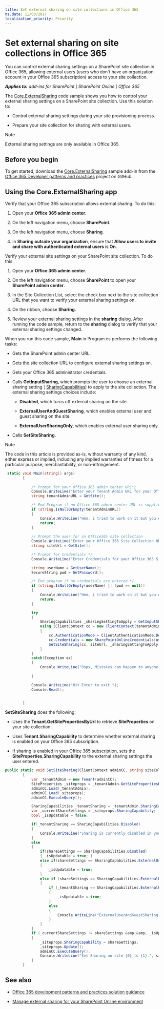 ```yaml
---
title: Set external sharing on site collections in Office 365
ms.date: 11/03/2017
localization_priority: Priority
---
```

# Set external sharing on site collections in Office 365

You can control external sharing settings on a SharePoint site collection in Office 365, allowing external users (users who don't have an organization account in your Office 365 subscription) access to your site collection.

_**Applies to:** add-ins for SharePoint | SharePoint Online | Office 365_

The  [Core.ExternalSharing](https://github.com/SharePoint/PnP/tree/master/Samples/Core.ExternalSharing) code sample shows you how to control your external sharing settings on a SharePoint site collection. Use this solution to:

- Control external sharing settings during your site provisioning process.
    
- Prepare your site collection for sharing with external users.

> [!NOTE] 
> External sharing settings are only available in Office 365.

## Before you begin
<a name="sectionSection0"> </a>

To get started, download the  [Core.ExternalSharing](https://github.com/SharePoint/PnP/tree/master/Samples/Core.ExternalSharing) sample add-in from the [Office 365 Developer patterns and practices](https://github.com/SharePoint/PnP/tree/dev) project on GitHub.

## Using the Core.ExternalSharing app
<a name="sectionSection1"> </a>

Verify that your Office 365 subscription allows external sharing. To do this:

1. Open your  **Office 365 admin center**.
    
2. On the left navigation menu, choose **SharePoint**.
    
3. On the left navigation menu, choose  **Sharing**.
    
4. In  **Sharing outside your organization**, ensure that  **Allow users to invite and share with authenticated external users** is **On**.
    
Verify your external site settings on your SharePoint site collection. To do this:

1. Open your  **Office 365 admin center**.
    
2. On the left navigation menu, choose  **SharePoint** to open your **SharePoint admin center**.
    
3. In the Site Collection List, select the check box next to the site collection URL that you want to verify your external sharing settings on.
    
4. On the ribbon, choose  **Sharing**.
    
5. Review your external sharing settings in the  **sharing** dialog. After running the code sample, return to the **sharing** dialog to verify that your external sharing settings changed.
    
When you run this code sample,  **Main** in Program.cs performs the following tasks:

- Gets the SharePoint admin center URL.
    
- Gets the site collection URL to configure external sharing settings on.
    
- Gets your Office 365 administrator credentials.
    
- Calls  **GetInputSharing**, which prompts the user to choose an external sharing setting ( [SharingCapabilities](https://msdn.microsoft.com/library/office/microsoft.online.sharepoint.tenantmanagement.sharingcapabilities.aspx)) to apply to the site collection. The external sharing settings choices include:
    
	-  **Disabled**, which turns off external sharing on the site.
    
	-  **ExternalUserAndGuestSharing**, which enables external user and guest sharing on the site.
    
	-  **ExternalUserSharingOnly**, which enables external user sharing only.
    
- Calls  **SetSiteSharing**.

> [!NOTE] 
> The code in this article is provided as-is, without warranty of any kind, either express or implied, including any implied warranties of fitness for a particular purpose, merchantability, or non-infringement.

```csharp
 static void Main(string[] args)
        {
           
            /* Prompt for your Office 365 admin center URL*/
            Console.WriteLine("Enter your Tenant Admin URL for your Office 365 subscription:");
            string tenantAdminURL = GetSite();

            /* End Program if no Office 365 admin center URL is supplied*/
            if (string.IsNullOrEmpty(tenantAdminURL))
            {
                Console.WriteLine("Hmm, i tried to work on it but you didn't supply your admin tenant url:");
                return;
            }
               
            // Prompt the user for an Office365 site collection 
            Console.WriteLine("Enter your Office 365 Site Collection URL:");
            string siteUrl = GetSite();

            /* Prompt for Credentials */
            Console.WriteLine("Enter Credentials for your Office 365 Site Collection {0}:", siteUrl);

            string userName = GetUserName();
            SecureString pwd = GetPassword();

            /* End program if no credentials are entered */
            if (string.IsNullOrEmpty(userName) || (pwd == null))
            {
                Console.WriteLine("Hmm, i tried to work on it but you didn't supply your credentials:");
                return;
            }

            try 
            {
                SharingCapabilities _sharingSettingToApply = GetInputSharing(siteUrl);
                using (ClientContext cc = new ClientContext(tenantAdminURL))
                { 
                    cc.AuthenticationMode = ClientAuthenticationMode.Default;
                    cc.Credentials = new SharePointOnlineCredentials(userName, pwd);
                    SetSiteSharing(cc, siteUrl, _sharingSettingToApply);
                }
            }
            catch(Exception ex)
            {
                Console.WriteLine("Oops, Mistakes can happen to anyone. An Error occured : {0}", ex.Message);
               
            }

            Console.WriteLine("Hit Enter to exit.");
            Console.Read();

        
        }
```

**SetSiteSharing** does the following:

-  Uses the **Tenant.GetSitePropertiesByUrl** to retrieve **SiteProperties** on your site collection.
    
- Uses  **Tenant.SharingCapability** to determine whether external sharing is enabled on your Office 365 subscription.
    
-  If sharing is enabled in your Office 365 subscription, sets the **SiteProperties.SharingCapability** to the external sharing settings the user entered.

```csharp
public static void SetSiteSharing(ClientContext adminCC, string siteCollectionURl, SharingCapabilities shareSettings)
        {
            var _tenantAdmin = new Tenant(adminCC);
            SiteProperties _siteprops = _tenantAdmin.GetSitePropertiesByUrl(siteCollectionURl, true);
            adminCC.Load(_tenantAdmin);
            adminCC.Load(_siteprops);
            adminCC.ExecuteQuery();

            SharingCapabilities _tenantSharing = _tenantAdmin.SharingCapability;
            var _currentShareSettings = _siteprops.SharingCapability;
            bool _isUpdatable = false;

            if(_tenantSharing == SharingCapabilities.Disabled)
            {
                Console.WriteLine("Sharing is currently disabled in your tenant! I am unable to work on it.");
            }
            else
            {  
                if(shareSettings == SharingCapabilities.Disabled)
                { _isUpdatable = true; }
                else if(shareSettings == SharingCapabilities.ExternalUserSharingOnly)
                {
                    _isUpdatable = true;   
                }
                else if (shareSettings == SharingCapabilities.ExternalUserAndGuestSharing)
                {
                    if (_tenantSharing == SharingCapabilities.ExternalUserAndGuestSharing)
                    {
                        _isUpdatable = true;
                    }
                    else
                    {
                        Console.WriteLine("ExternalUserAndGuestSharing is currently disabled in your tenant! I am unable to work on it.");
                    }
                }
            }
            if (_currentShareSettings != shareSettings &amp;&amp; _isUpdatable)
            {
                _siteprops.SharingCapability = shareSettings;
                _siteprops.Update();
                adminCC.ExecuteQuery();
                Console.WriteLine("Set Sharing on site {0} to {1}.", siteCollectionURl, shareSettings);
            }
        }
```

## See also
<a name="bk_addresources"> </a>

-  [Office 365 development patterns and practices solution guidance](Office-365-development-patterns-and-practices-solution-guidance.md)
    
-  [Manage external sharing for your SharePoint Online environment](https://support.office.com/article/Manage-external-sharing-for-your-SharePoint-Online-environment-C8A462EB-0723-4B0B-8D0A-70FEAFE4BE85)
